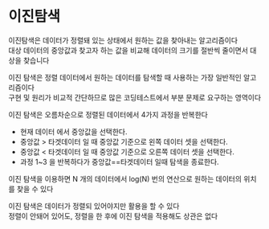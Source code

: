 # 이진탐색
이진탐색은 데이터가 정렬돼 있는 상태에서 원하는 값을 찾아내는 알고리즘이다 <br>
대상 데이터의 중앙값과 찾고자 하는 값을 비교해 데이터의 크기를 절반씩 줄이면서 대상을 찾습니다 <br>

이진 탐색은 정렬 데이터에서 원하는 데이터를 탐색할 때 사용하는 가장 일반적인 알고리즘이다 <br>
구현 및 원리가 비교적 간단하므로 많은 코딩테스트에서 부분 문제로 요구하는 영역이다 <br>

이진 탐색은 오름차순으로 정렬된 데이터에서 4가지 과정을 반복한다
- 현재 데이터 에서 중앙값을 선택한다.
- 중앙값 > 타겟데이터 일 때 중앙값 기준으로 왼쪽 데이터 셋을 선택한다.
- 중앙값 < 타겟데이터 일 때 중앙값 기준으로 오른쪽 데이터 셋을 선택한다.
- 과정 1~3 을 반복하다가 중앙값==타겟데이터 일때 탐색을 종료한다.


이진 탐색을 이용하면 N 개의 데이터에서 log(N) 번의 연산으로 원하는 데이터의 위치를 찾을 수 있다 <br>

이진 탐색은 데이터가 정렬되 있어야지만 활용을 할 수 있다 <br>
정렬이 안돼어 있어도, 정렬을 한 후에 이진 탐색을 적용해도 상관은 없다 <br>